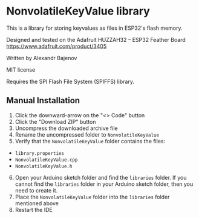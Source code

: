 # NonvolatileKeyValue library

This is a library for storing keyvalues as files in ESP32's flash memory.

Designed and tested on the Adafruit HUZZAH32 – ESP32 Feather Board
https://www.adafruit.com/product/3405

Written by Alexandr Bajenov

MIT license

Requires the SPI Flash File System (SPIFFS) library.

## Manual Installation

1.  Click the downward-arrow on the "<> Code" button
2.  Click the "Download ZIP" button
3.  Uncompress the downloaded archive file
4.  Rename the uncompressed folder to `NonvolatileKeyValue`
5.  Verify that the `NonvolatileKeyValue` folder contains the files:
  *   `library.properties`
  *   `NonvolatileKeyValue.cpp`
  *   `NonvolatileKeyValue.h`

6. Open your Arduino sketch folder and find the `libraries` folder. If you cannot find the `libraries` folder in your Arduino sketch folder, then you need to create it.
7. Place the `NonvolatileKeyValue` folder into the `libraries` folder mentioned above
8. Restart the IDE